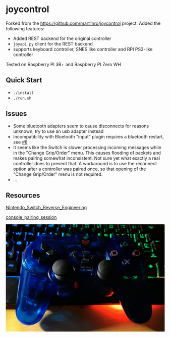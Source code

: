 # joycontrol

Forked from the https://github.com/mart1nro/joycontrol project. Added the following features:

* Added REST backend for the original controller
* `joyapi.py` client for the REST backend
* supports keyboard controller, SNES like controller and RPI PS3-like controller

Tested on Raspberry PI 3B+ and Raspberry PI Zero WH

## Quick Start

* `./install`
* `./run.sh`

## Issues
- Some bluetooth adapters seem to cause disconnects for reasons unknown, try to use an usb adapter instead 
- Incompatibility with Bluetooth "input" plugin requires a bluetooth restart, see [#8](https://github.com/mart1nro/joycontrol/issues/8)
- It seems like the Switch is slower processing incoming messages while in the "Change Grip/Order" menu.
  This causes flooding of packets and makes pairing somewhat inconsistent.
  Not sure yet what exactly a real controller does to prevent that.
  A workaround is to use the reconnect option after a controller was paired once, so that
  opening of the "Change Grip/Order" menu is not required.
- ...


## Resources

[Nintendo_Switch_Reverse_Engineering](https://github.com/dekuNukem/Nintendo_Switch_Reverse_Engineering)

[console_pairing_session](https://github.com/timmeh87/switchnotes/blob/master/console_pairing_session)

![RPI Gamepad](rpi_ps3.jpg)
